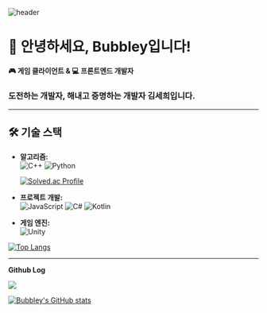 ![header](https://capsule-render.vercel.app/api?type=blur&height=300&color=gradient&text=Bubbley&animation=twinkling)

# 👋 안녕하세요, Bubbley입니다!

#### 🎮 게임 클라이언트 & 💻 프론트엔드 개발자

### 도전하는 개발자, 해내고 증명하는 개발자 김세희입니다.

---

## 🛠️ 기술 스택
- **알고리즘:**  
  ![C++](https://img.shields.io/badge/C++-00599C?style=flat&logo=cplusplus&logoColor=white)
  ![Python](https://img.shields.io/badge/Python-3776AB?style=flat&logo=python&logoColor=white)

  [![Solved.ac Profile](http://mazassumnida.wtf/api/v2/generate_badge?boj=bubbledd)](https://solved.ac/bubbledd/)

- **프로젝트 개발:**  
  ![JavaScript](https://img.shields.io/badge/JavaScript-F7DF1E?style=flat&logo=javascript&logoColor=black)
  ![C#](https://img.shields.io/badge/C%23-239120?style=flat&logo=csharp&logoColor=white)
  ![Kotlin](https://img.shields.io/badge/Kotlin-7F52FF?style=flat&logo=kotlin&logoColor=white)

- **게임 엔진:**  
  ![Unity](https://img.shields.io/badge/Unity-FFFFFF?style=flat&logo=unity&logoColor=black)


[![Top Langs](https://github-readme-bubbley.vercel.app/api/top-langs/?username=Bubbley-dev&layout=compact&hide=java,jupyter%20notebook)](https://github.com/Bubbley-dev)

---
**Github Log**


<a href="https://git.io/streak-stats"><img src="https://streak-stats.demolab.com?user=Bubbley-dev&theme=cobalt"/></a>

[![Bubbley's GitHub stats](https://github-readme-bubbley.vercel.app/api?username=Bubbley-dev)](https://github.com/Bubbley-dev)

